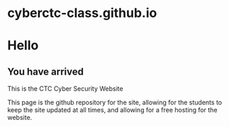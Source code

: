 # cyberctc-class.github.io
<html>
<head>

<h1>Hello</h1>

</head>
<body>

<h2>You have arrived</h2>

<p>This is the CTC Cyber Security Website</p>

<p>This page is the github repository for the site, allowing for the students to keep the site updated at all times, and allowing for a free hosting for the website. </p>

</body>
</html>